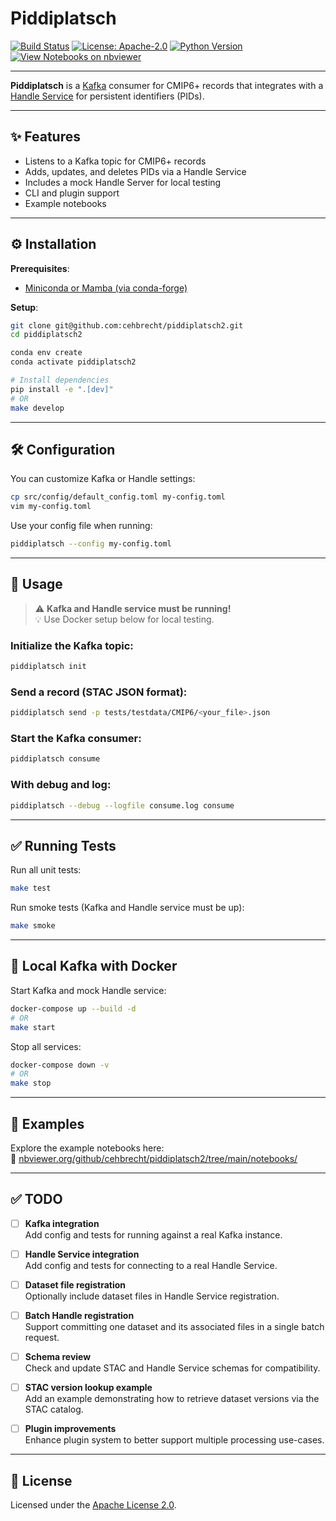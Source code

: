 # Piddiplatsch

[![Build Status](https://github.com/cehbrecht/piddiplatsch2/actions/workflows/ci.yml/badge.svg)](https://github.com/cehbrecht/piddiplatsch2/actions)
[![License: Apache-2.0](https://img.shields.io/badge/license-Apache--2.0-blue.svg)](LICENSE)
[![Python Version](https://img.shields.io/badge/python-3.11+-blue.svg)](https://www.python.org/downloads/)
[![View Notebooks on nbviewer](https://img.shields.io/badge/nbviewer-view%20notebooks-orange)](https://nbviewer.org/github/cehbrecht/piddiplatsch2/tree/main/notebooks/)

---

**Piddiplatsch** is a [Kafka](https://kafka.apache.org/) consumer for CMIP6+ records that integrates with a [Handle Service](https://pypi.org/project/pyhandle/) for persistent identifiers (PIDs).

---

## ✨ Features

- Listens to a Kafka topic for CMIP6+ records
- Adds, updates, and deletes PIDs via a Handle Service
- Includes a mock Handle Server for local testing
- CLI and plugin support
- Example notebooks

---

## ⚙️ Installation

**Prerequisites**:
- [Miniconda or Mamba (via conda-forge)](https://conda-forge.org/download/)

**Setup**:

```bash
git clone git@github.com:cehbrecht/piddiplatsch2.git
cd piddiplatsch2

conda env create
conda activate piddiplatsch2

# Install dependencies
pip install -e ".[dev]"
# OR
make develop
```

---

## 🛠️ Configuration

You can customize Kafka or Handle settings:

```bash
cp src/config/default_config.toml my-config.toml
vim my-config.toml
```

Use your config file when running:

```bash
piddiplatsch --config my-config.toml
```

---

## 🚀 Usage

> ⚠️ **Kafka and Handle service must be running!**  
> 💡 Use Docker setup below for local testing.

### Initialize the Kafka topic:

```bash
piddiplatsch init
```

### Send a record (STAC JSON format):

```bash
piddiplatsch send -p tests/testdata/CMIP6/<your_file>.json
```

### Start the Kafka consumer:

```bash
piddiplatsch consume
```

### With debug and log:

```bash
piddiplatsch --debug --logfile consume.log consume
```

---

## ✅ Running Tests

Run all unit tests:

```bash
make test
```

Run smoke tests (Kafka and Handle service must be up):

```bash
make smoke
```

---

## 🐳 Local Kafka with Docker

Start Kafka and mock Handle service:

```bash
docker-compose up --build -d
# OR
make start
```

Stop all services:

```bash
docker-compose down -v
# OR
make stop
```

---

## 📓 Examples

Explore the example notebooks here:  
🔗 [nbviewer.org/github/cehbrecht/piddiplatsch2/tree/main/notebooks/](https://nbviewer.org/github/cehbrecht/piddiplatsch2/tree/main/notebooks/)

---

## ✅ TODO

- [ ] **Kafka integration**  
  Add config and tests for running against a real Kafka instance.

- [ ] **Handle Service integration**  
  Add config and tests for connecting to a real Handle Service.

- [ ] **Dataset file registration**  
  Optionally include dataset files in Handle Service registration.

- [ ] **Batch Handle registration**  
  Support committing one dataset and its associated files in a single batch request.

- [ ] **Schema review**  
  Check and update STAC and Handle Service schemas for compatibility.

- [ ] **STAC version lookup example**  
  Add an example demonstrating how to retrieve dataset versions via the STAC catalog.

- [ ] **Plugin improvements**  
  Enhance plugin system to better support multiple processing use-cases.

---

## 📄 License

Licensed under the [Apache License 2.0](LICENSE).
